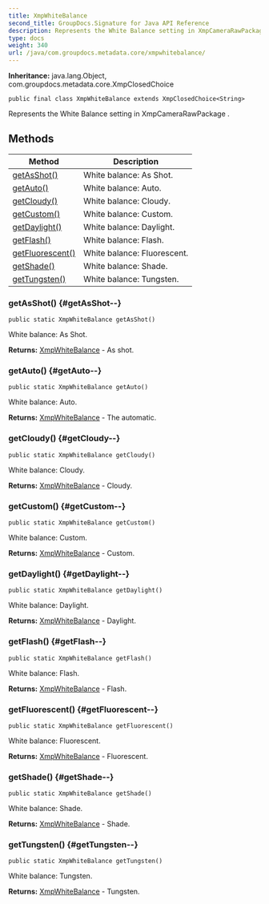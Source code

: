 ```yaml
---
title: XmpWhiteBalance
second_title: GroupDocs.Signature for Java API Reference
description: Represents the White Balance setting in XmpCameraRawPackage.
type: docs
weight: 340
url: /java/com.groupdocs.metadata.core/xmpwhitebalance/
---
```

**Inheritance:**
java.lang.Object, com.groupdocs.metadata.core.XmpClosedChoice
```
public final class XmpWhiteBalance extends XmpClosedChoice<String>
```

Represents the White Balance setting in  XmpCameraRawPackage .
## Methods

| Method | Description |
| --- | --- |
| [getAsShot()](#getAsShot--) | White balance: As Shot. |
| [getAuto()](#getAuto--) | White balance: Auto. |
| [getCloudy()](#getCloudy--) | White balance: Cloudy. |
| [getCustom()](#getCustom--) | White balance: Custom. |
| [getDaylight()](#getDaylight--) | White balance: Daylight. |
| [getFlash()](#getFlash--) | White balance: Flash. |
| [getFluorescent()](#getFluorescent--) | White balance: Fluorescent. |
| [getShade()](#getShade--) | White balance: Shade. |
| [getTungsten()](#getTungsten--) | White balance: Tungsten. |
### getAsShot() {#getAsShot--}
```
public static XmpWhiteBalance getAsShot()
```


White balance: As Shot.

**Returns:**
[XmpWhiteBalance](../../com.groupdocs.metadata.core/xmpwhitebalance) - As shot.
### getAuto() {#getAuto--}
```
public static XmpWhiteBalance getAuto()
```


White balance: Auto.

**Returns:**
[XmpWhiteBalance](../../com.groupdocs.metadata.core/xmpwhitebalance) - The automatic.
### getCloudy() {#getCloudy--}
```
public static XmpWhiteBalance getCloudy()
```


White balance: Cloudy.

**Returns:**
[XmpWhiteBalance](../../com.groupdocs.metadata.core/xmpwhitebalance) - Cloudy.
### getCustom() {#getCustom--}
```
public static XmpWhiteBalance getCustom()
```


White balance: Custom.

**Returns:**
[XmpWhiteBalance](../../com.groupdocs.metadata.core/xmpwhitebalance) - Custom.
### getDaylight() {#getDaylight--}
```
public static XmpWhiteBalance getDaylight()
```


White balance: Daylight.

**Returns:**
[XmpWhiteBalance](../../com.groupdocs.metadata.core/xmpwhitebalance) - Daylight.
### getFlash() {#getFlash--}
```
public static XmpWhiteBalance getFlash()
```


White balance: Flash.

**Returns:**
[XmpWhiteBalance](../../com.groupdocs.metadata.core/xmpwhitebalance) - Flash.
### getFluorescent() {#getFluorescent--}
```
public static XmpWhiteBalance getFluorescent()
```


White balance: Fluorescent.

**Returns:**
[XmpWhiteBalance](../../com.groupdocs.metadata.core/xmpwhitebalance) - Fluorescent.
### getShade() {#getShade--}
```
public static XmpWhiteBalance getShade()
```


White balance: Shade.

**Returns:**
[XmpWhiteBalance](../../com.groupdocs.metadata.core/xmpwhitebalance) - Shade.
### getTungsten() {#getTungsten--}
```
public static XmpWhiteBalance getTungsten()
```


White balance: Tungsten.

**Returns:**
[XmpWhiteBalance](../../com.groupdocs.metadata.core/xmpwhitebalance) - Tungsten.
